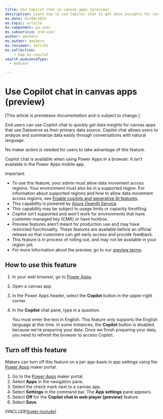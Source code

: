 ```yaml
---
title: Use Copilot chat in canvas apps (preview)
description: Learn how to use Copilot chat to get data insights for canvas apps using Dataverse data.
ms.date: 01/08/2023
ms.topic: article
ms.component: pa-user
ms.subservice: end-user
author: amchern
ms.author: amchern
ms.reviewer: sericks
ms.collection: 
    - bap-ai-copilot 
search.audienceType: 
  - enduser

---
```


# Use Copilot chat in canvas apps (preview)

[This article is prerelease documentation and is subject to change.]

End users can use Copilot chat to quickly get data insights for canvas apps that use Dataverse as their primary data source. Copilot chat allows users to analyze and summarize data easily through conversations with natural language.

No maker action is needed for users to take advantage of this feature.

Copilot chat is available when using Power Apps in a browser. It isn't available in the Power Apps mobile app.  

> [!IMPORTANT]
>
> - To use this feature, your admin must allow data movement across regions. Your environment must also be in a supported region. For information about supported regions and how to allow data movement across regions, see [Enable copilots and generative AI features](/power-platform/admin/geographical-availability-copilot).
> - This capability is powered by [Azure OpenAI Service](/azure/cognitive-services/openai/overview).
> - This capability may be subject to usage limits or capacity throttling.
> - Copilot isn't supported and won't work for environments that have customer-managed key (CMK) or have lockbox.
> - Preview features aren’t meant for production use and may have restricted functionality. These features are available before an official release so that customers can get early access and provide feedback.
> - This feature is in process of rolling out, and may not be available in your region yet.
> - For more information about the preview, go to our [preview terms](https://go.microsoft.com/fwlink/?linkid=2189520).

## How to use this feature

1. In your web browser, go to [Power Apps](https://make.powerapps.com).
1. Open a canvas app.
1. In the Power Apps header, select the **Copilot** button in the upper-right corner.
1. In the **Copilot** chat pane, type in a question.

     You must enter the text in English. This feature only supports the English language at this time.
     In some instances, the **Copilot** button is disabled because we're preparing your data. Once we finish preparing your data, you need to refresh the browser to access Copilot.

## Turn off this feature

Makers can turn off this feature on a per app-basis in app settings using the [Power Apps](https://make.powerapps.com) maker portal.

1. Go to the [Power Apps](https://make.powerapps.com) maker portal.
1. Select **Apps** in the navigation pane.
1. Select the check mark next to a canvas app.
1. Select **Settings** in the command bar. The **App settings** pane appears.
1. Select **Off** for the **Copilot chat in web player (preview)** feature.
1. Select **Save**.

[!INCLUDE[footer-include](../includes/footer-banner.md)]

